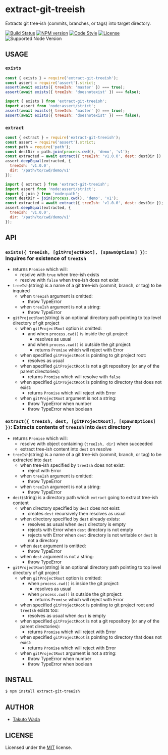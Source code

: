 extract-git-treeish
================================

Extracts git tree-ish (commits, branches, or tags) into target directory.

[![Build Status][ci-image]][ci-url]
[![NPM version][npm-image]][npm-url]
[![Code Style][style-image]][style-url]
[![License][license-image]][license-url]
![Supported Node Version](https://img.shields.io/node/v/extract-git-treeish)


USAGE
---------------------------------------

### `exists`

```js
const { exists } = require('extract-git-treeish');
const assert = require('assert').strict;
assert(await exists({ treeIsh: 'master' }) === true);
assert(await exists({ treeIsh: 'doesnotexist' }) === false);
```

```js
import { exists } from 'extract-git-treeish';
import assert from 'node:assert/strict';
assert(await exists({ treeIsh: 'master' }) === true);
assert(await exists({ treeIsh: 'doesnotexist' }) === false);
```

### `extract`

```js
const { extract } = require('extract-git-treeish');
const assert = require('assert').strict;
const path = require('path');
const destDir = path.join(process.cwd(), 'demo', 'v1');
const extracted = await extract({ treeIsh: 'v1.0.0', dest: destDir })
assert.deepEqual(extracted, {
  treeIsh: 'v1.0.0',
  dir: '/path/to/cwd/demo/v1'
});
```

```js
import { extract } from 'extract-git-treeish';
import assert from 'node:assert/strict';
import { join } from 'node:path';
const destDir = join(process.cwd(), 'demo', 'v1');
const extracted = await extract({ treeIsh: 'v1.0.0', dest: destDir });
assert.deepEqual(extracted, {
  treeIsh: 'v1.0.0',
  dir: '/path/to/cwd/demo/v1'
});
```

API
---------------------------------------

### `exists({ treeIsh, [gitProjectRoot], [spawnOptions] })`: Inquires for existence of `treeIsh`
  - returns `Promise` which will:
    - resolve with `true` when tree-ish exists
    - resolve with `false` when tree-ish does not exist
  - `treeIsh`(string) is a name of a git tree-ish (commit, branch, or tag) to be inquired
    - when `treeIsh` argument is omitted:
      - throw TypeError
    - when `treeIsh` argument is not a string:
      - throw TypeError
  - `gitProjectRoot`(string) is an optional directory path pointing to top level directory of git project
    - when `gitProjectRoot` option is omitted:
      - and when `process.cwd()` is inside the git project:
        - resolves as usual
      - and when `process.cwd()` is outside the git project:
        - returns `Promise` which will reject with Error
    - when specified `gitProjectRoot` is pointing to git project root:
      - resolves as usual
    - when specified `gitProjectRoot` is not a git repository (or any of the parent directories):
      - returns `Promise` which will resolve with `false`
    - when specified `gitProjectRoot` is pointing to directory that does not exist:
      - returns `Promise` which will reject with Error
    - when `gitProjectRoot` argument is not a string:
      - throw TypeError when number
      - throw TypeError when boolean

### `extract({ treeIsh, dest, [gitProjectRoot], [spawnOptions] })`: Extracts contents of `treeIsh` into `dest` directory
  - returns `Promise` which will:
    - resolve with object containing `{treeIsh, dir}` when succeeded
    - extract tree-ish content into `dest` on resolve
  - `treeIsh`(string) is a name of a git tree-ish (commit, branch, or tag) to be extracted into `dest`
    - when tree-ish specified by `treeIsh` does not exist:
      - reject with Error
    - when `treeIsh` argument is omitted:
      - throw TypeError
    - when `treeIsh` argument is not a string:
      - throw TypeError
  - `dest`(string) is a directory path which `extract` going to extract tree-ish content
    - when directory specified by `dest` does not exist:
      - creates `dest` recursively then resolves as usual
    - when directory specified by `dest` already exists:
      - resolves as usual when `dest` directory is empty
      - rejects with Error when `dest` directory is not empty
      - rejects with Error when `dest` directory is not writable or `dest` is not a directory
    - when `dest` argument is omitted:
      - throw TypeError
    - when `dest` argument is not a string:
      - throw TypeError
  - `gitProjectRoot`(string) is an optional directory path pointing to top level directory of git project
    - when `gitProjectRoot` option is omitted:
      - when `process.cwd()` is inside the git project:
        - resolves as usual
      - when `process.cwd()` is outside the git project:
        - returns `Promise` which will reject with Error
    - when specified `gitProjectRoot` is pointing to git project root and `treeIsh` exists too:
      - resolves as usual when `dest` is empty
    - when specified `gitProjectRoot` is not a git repository (or any of the parent directories):
      - returns `Promise` which will reject with Error
    - when specified `gitProjectRoot` is pointing to directory that does not exist:
      - returns `Promise` which will reject with Error
    - when `gitProjectRoot` argument is not a string:
      - throw TypeError when number
      - throw TypeError when boolean


INSTALL
---------------------------------------

```sh
$ npm install extract-git-treeish
```


AUTHOR
---------------------------------------
* [Takuto Wada](https://github.com/twada)


LICENSE
---------------------------------------
Licensed under the [MIT](https://twada.mit-license.org) license.

[ci-image]: https://github.com/twada/extract-git-treeish/workflows/Node.js%20CI/badge.svg
[ci-url]: https://github.com/twada/extract-git-treeish/actions?query=workflow%3A%22Node.js+CI%22

[npm-url]: https://npmjs.org/package/extract-git-treeish
[npm-image]: https://badge.fury.io/js/extract-git-treeish.svg

[style-url]: https://github.com/neostandard/neostandard
[style-image]: https://img.shields.io/badge/code_style-neostandard-brightgreen?style=flat

[license-url]: https://twada.mit-license.org
[license-image]: https://img.shields.io/badge/license-MIT-brightgreen.svg

